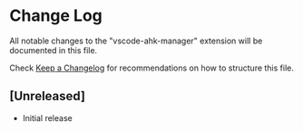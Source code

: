 # Change Log

All notable changes to the "vscode-ahk-manager" extension will be documented in this file.

Check [Keep a Changelog](http://keepachangelog.com/) for recommendations on how to structure this file.

## [Unreleased]

- Initial release